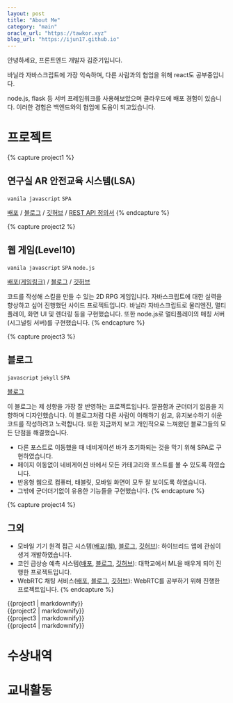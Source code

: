 ```yaml
---
layout: post
title: "About Me"
category: "main"
oracle_url: "https://tawkor.xyz"
blog_url: "https://ijun17.github.io"
---
```


안녕하세요, 프론트엔드 개발자 김준기입니다.

바닐라 자바스크립트에 가장 익숙하며, 다른 사람과의 협업을 위해 react도 공부중입니다.

node.js, flask 등 서버 프레임워크를 사용해보았으며 클라우드에 배포 경험이 있습니다. 이러한 경험은 백엔드와의 협업에 도움이 되고있습니다.

# 프로젝트

{% capture project1 %}
## 연구실 AR 안전교육 시스템(LSA)

`vanila javascript` `SPA`

[배포]({{page.oracle_url}}/LSA) / [블로그]({{page.blog_url}}/post/devlog/project/capstone/capstone-4-1.html) / [깃허브](https://github.com/ijun17/LSA-web) / [REST API 정의서](https://cyber-mitten-d95.notion.site/LSA-REST-API-df2116c15a564d15acd39837cec2684e)
{% endcapture %}

{% capture project2 %}
## 웹 게임(Level10)

`vanila javascript` `SPA` `node.js`

[배포(게임링크)](https://ijun17.github.io/Level10/) / [블로그]({{page.blog_url}}/post/devlog/side-project/level10(web%20game)/level10.html) / [깃허브](https://github.com/ijun17/Level10)

코드를 작성해 스킬을 만들 수 있는 2D RPG 게임입니다. 자바스크립트에 대한 실력을 향상하고 싶어 진행했던 사이드 프로젝트입니다. 바닐라 자바스크립트로 물리엔진, 멀티 플레이, 화면 UI 및 렌더링 등을 구현했습니다. 또한 node.js로 멀티플레이의 매칭 서버(시그널링 서버)를 구현했습니다.
{% endcapture %}


{% capture project3 %}
## 블로그

`javascript` `jekyll` `SPA`

[블로그]({{page.blog_url}}/post/devlog/side-project/my%20blog/myblog.html)

이 블로그는 제 성향을 가장 잘 반영하는 프로젝트입니다. 깔끔함과 군더더기 없음을 지향하며 디자인했습니다. 이 블로그처럼 다른 사람이 이해하기 쉽고, 유지보수하기 쉬운 코드를 작성하려고 노력합니다. 또한 지금까지 보고 개인적으로 느껴왔던 블로그들의 모든 단점을 해결했습니다. 

* 다른 포스트로 이동했을 때 네비게이션 바가 초기화되는 것을 막기 위해 SPA로 구현하였습니다. 
* 페이지 이동없이 네비게이션 바에서 모든 카테고리와 포스트를 볼 수 있도록 하였습니다. 
* 반응형 웹으로 컴퓨터, 태블릿, 모바일 화면이 모두 잘 보이도록 하였습니다. 
* 그밖에 군더더기없이 유용한 기능들을 구현했습니다.
{% endcapture %}


{% capture project4 %}
## 그외

* 모바일 기기 원격 접근 시스템([배포(웹)]({{page.oracle_url}}/connect), [블로그]({{page.blog_url}}/post/devlog/side-project/mobile%20connect/mobile-connect.html), [깃허브](https://github.com/ijun17/mobile-connect)): 하이브리드 앱에 관심이 생겨 개발하였습니다.
* 코인 급상승 예측 시스템([배포]({{page.oracle_url}}/coins), [블로그]({{page.blog_url}}/post/devlog/side-project/aiot%20coin/aiot-coin.html), [깃허브](https://github.com/ijun17/surge-coin-predictor)): 대학교에서 ML을 배우게 되어 진행한 프로젝트입니다. 
* WebRTC 채팅 서비스([배포]({{page.blog_url}}/WebRTC-chat), [블로그]({{page.blog_url}}/post/devlog/side-project/webrtc%20chat/webrtc-chat.html), [깃허브](https://github.com/ijun17/WebRTC-chat)): WebRTC를 공부하기 위해 진행한 프로젝트입니다.
{% endcapture %}

<div class="box">{{project1 | markdownify}}</div>
<div class="box">{{project2 | markdownify}}</div>
<div class="box">{{project3 | markdownify}}</div>
<div class="box">{{project4 | markdownify}}</div>

# 수상내역
# 교내활동